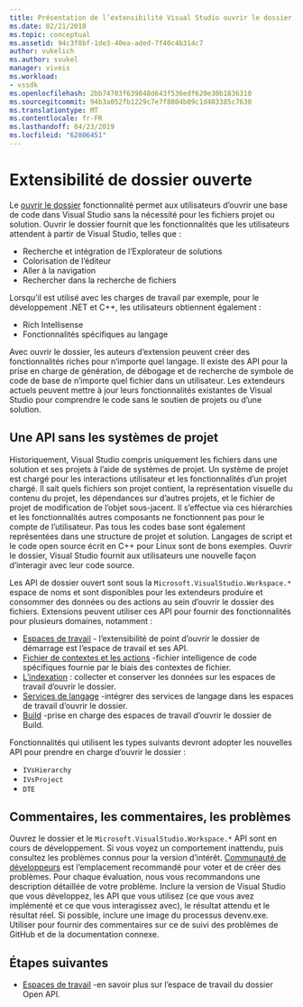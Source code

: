 ```yaml
---
title: Présentation de l’extensibilité Visual Studio ouvrir le dossier | Microsoft Docs
ms.date: 02/21/2018
ms.topic: conceptual
ms.assetid: 94c3f8bf-1de3-40ea-aded-7f40c4b314c7
author: vukelich
ms.author: svukel
manager: viveis
ms.workload:
- vssdk
ms.openlocfilehash: 2bb74703f639848d643f536edf620e30b1836310
ms.sourcegitcommit: 94b3a052fb1229c7e7f8804b09c1d403385c7630
ms.translationtype: MT
ms.contentlocale: fr-FR
ms.lasthandoff: 04/23/2019
ms.locfileid: "62806451"
---
```

# <a name="open-folder-extensibility"></a>Extensibilité de dossier ouverte

Le [ouvrir le dossier](../ide/develop-code-in-visual-studio-without-projects-or-solutions.md) fonctionnalité permet aux utilisateurs d’ouvrir une base de code dans Visual Studio sans la nécessité pour les fichiers projet ou solution. Ouvrir le dossier fournit que les fonctionnalités que les utilisateurs attendent à partir de Visual Studio, telles que :

* Recherche et intégration de l’Explorateur de solutions
* Colorisation de l’éditeur
* Aller à la navigation
* Rechercher dans la recherche de fichiers

Lorsqu’il est utilisé avec les charges de travail par exemple, pour le développement .NET et C++, les utilisateurs obtiennent également :

* Rich Intellisense
* Fonctionnalités spécifiques au langage

Avec ouvrir le dossier, les auteurs d’extension peuvent créer des fonctionnalités riches pour n’importe quel langage. Il existe des API pour la prise en charge de génération, de débogage et de recherche de symbole de code de base de n’importe quel fichier dans un utilisateur. Les extendeurs actuels peuvent mettre à jour leurs fonctionnalités existantes de Visual Studio pour comprendre le code sans le soutien de projets ou d’une solution.

## <a name="an-api-without-project-systems"></a>Une API sans les systèmes de projet

Historiquement, Visual Studio compris uniquement les fichiers dans une solution et ses projets à l’aide de systèmes de projet. Un système de projet est chargé pour les interactions utilisateur et les fonctionnalités d’un projet chargé. Il sait quels fichiers son projet contient, la représentation visuelle du contenu du projet, les dépendances sur d’autres projets, et le fichier de projet de modification de l’objet sous-jacent. Il s’effectue via ces hiérarchies et les fonctionnalités autres composants ne fonctionnent pas pour le compte de l’utilisateur. Pas tous les codes base sont également représentées dans une structure de projet et solution. Langages de script et le code open source écrit en C++ pour Linux sont de bons exemples. Ouvrir le dossier, Visual Studio fournit aux utilisateurs une nouvelle façon d’interagir avec leur code source.

Les API de dossier ouvert sont sous la `Microsoft.VisualStudio.Workspace.*` espace de noms et sont disponibles pour les extendeurs produire et consommer des données ou des actions au sein d’ouvrir le dossier des fichiers. Extensions peuvent utiliser ces API pour fournir des fonctionnalités pour plusieurs domaines, notamment :

- [Espaces de travail](workspaces.md) - l’extensibilité de point d’ouvrir le dossier de démarrage est l’espace de travail et ses API.
- [Fichier de contextes et les actions](workspace-file-contexts.md) -fichier intelligence de code spécifiques fournie par le biais des contextes de fichier.
- [L’indexation](workspace-indexing.md) : collecter et conserver les données sur les espaces de travail d’ouvrir le dossier.
- [Services de langage](workspace-language-services.md) -intégrer des services de langage dans les espaces de travail d’ouvrir le dossier.
- [Build](workspace-build.md) -prise en charge des espaces de travail d’ouvrir le dossier de Build.

Fonctionnalités qui utilisent les types suivants devront adopter les nouvelles API pour prendre en charge d’ouvrir le dossier :

- `IVsHierarchy`
- `IVsProject`
- `DTE`

## <a name="feedback-comments-issues"></a>Commentaires, les commentaires, les problèmes

Ouvrez le dossier et le `Microsoft.VisualStudio.Workspace.*` API sont en cours de développement. Si vous voyez un comportement inattendu, puis consultez les problèmes connus pour la version d’intérêt. [Communauté de développeurs](https://developercommunity.visualstudio.com) est l’emplacement recommandé pour voter et de créer des problèmes. Pour chaque évaluation, nous vous recommandons une description détaillée de votre problème. Inclure la version de Visual Studio que vous développez, les API que vous utilisez (ce que vous avez implémenté et ce que vous interagissez avec), le résultat attendu et le résultat réel. Si possible, inclure une image du processus devenv.exe. Utiliser pour fournir des commentaires sur ce de suivi des problèmes de GitHub et de la documentation connexe.

## <a name="next-steps"></a>Étapes suivantes

* [Espaces de travail](workspaces.md) -en savoir plus sur l’espace de travail du dossier Open API.